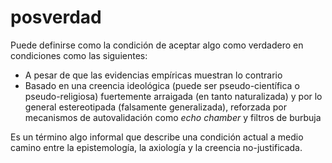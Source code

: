 # posverdad

Puede definirse como la condición de aceptar algo como verdadero en condiciones como las siguientes:

* A pesar de que las evidencias empíricas muestran lo contrario
* Basado en una creencia ideológica (puede ser pseudo-científica o pseudo-religiosa) fuertemente arraigada (en tanto naturalizada) y por lo general estereotipada (falsamente generalizada), reforzada por mecanismos de autovalidación como *echo chamber* y filtros de burbuja

Es un término algo informal que describe una condición actual a medio camino entre la epistemología, la axiología y la creencia no-justificada.
